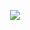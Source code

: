 <p align="center"><img src="https://raw.github.com/GOST-Software/ios_sample_pdf_modify_template/master/screenshot.png"/></p>

